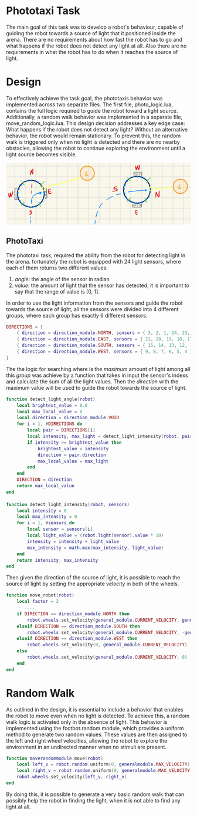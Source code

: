 # Phototaxi Task
The main goal of this task was to develop a robot's behaviour, capable of guiding the robot towards a source of light that it positioned inside the arena. There are no requirements about how fast the robot has to go and what happens if the robot does not detect any light at all. Also there are no requirements in what the robot has to do when it reaches the source of light.
# Design
To effectively achieve the task goal, the phototaxis behavior was implemented across two separate files. The first file, photo_logic.lua, contains the full logic required to guide the robot toward a light source. Additionally, a random walk behavior was implemented in a separate file, move_random_logic.lua. This design decision addresses a key edge case: What happens if the robot does not detect any light? Without an alternative behavior, the robot would remain stationary. To prevent this, the random walk is triggered only when no light is detected and there are no nearby obstacles, allowing the robot to continue exploring the environment until a light source becomes visible.

![Phototaxi](./images/Pt.png)

## PhotoTaxi
The phototaxi task, required the ability from the robot for detecting light in the arena. fortunately the robot is equipped with 24 light sensors, where each of them returns two different values:

1. *angle*: the angle of the sensor in radian
2. *value*: the amount of light that the sensor has detected, it is important to say that the range of value is [0, 1].

In order to use the light information from the sensors and guide the robot towards the source of light, all the sensors were divided into 4 different groups, where each group has exactly 6 different sensors:

```lua
DIRECTIONS = {
	{ direction = direction_module.NORTH, sensors = { 3, 2, 1, 24, 23, 22 } },
	{ direction = direction_module.EAST, sensors = { 21, 20, 19, 18, 17, 16 } },
	{ direction = direction_module.SOUTH, sensors = { 15, 14, 13, 12, 11, 10 } },
	{ direction = direction_module.WEST, sensors = { 9, 8, 7, 6, 5, 4 } },
}
```
The the logic for searching where is the *maximum* amount of light among all this *group* was achieve by a function that takes in input the sensor's indexs and calculate the sum of all the light values. Then the *direction* with the maximum value will be used to guide the robot towards the source of light.

```lua
function detect_light_angle(robot)
	local brightest_value = 0.0
	local max_local_value = 0
	local direction = direction_module.VOID
	for i = 1, #DIRECTIONS do
		local pair = DIRECTIONS[i]
		local intensity, max_light = detect_light_intensity(robot, pair.sensors)
		if intensity >= brightest_value then
			brightest_value = intensity
			direction = pair.direction
			max_local_value = max_light
		end
	end
	DIRECTION = direction
	return max_local_value
end

function detect_light_intensity(robot, sensors)
	local intensity = 0
	local max_intensity = 0
	for i = 1, #sensors do
		local sensor = sensors[i]
		local light_value = (robot.light[sensor].value * 10)
		intensity = intensity + light_value
		max_intensity = math.max(max_intensity, light_value)
	end
	return intensity, max_intensity
end
```

Then given the direction of the source of light, it is possible to reach the source of light by setting the appropriate velocity in both of the wheels.

```lua
function move_robot(robot)
	local factor = 2
    -- ....
	if DIRECTION == direction_module.NORTH then
		robot.wheels.set_velocity(general_module.CURRENT_VELOCITY, general_module.CURRENT_VELOCITY)
	elseif DIRECTION == direction_module.SOUTH then
		robot.wheels.set_velocity(general_module.CURRENT_VELOCITY, -general_module.CURRENT_VELOCITY)
	elseif DIRECTION == direction_module.WEST then
		robot.wheels.set_velocity(0, general_module.CURRENT_VELOCITY)
	else
		robot.wheels.set_velocity(general_module.CURRENT_VELOCITY, 0)
	end
end
```

# Random Walk
As outlined in the design, it is essential to include a behavior that enables the robot to move even when no light is detected. To achieve this, a random walk logic is activated only in the absence of light. This behavior is implemented using the footbot.random module, which provides a uniform method to generate two random values. These values are then assigned to the left and right wheel velocities, allowing the robot to explore the environment in an undirected manner when no stimuli are present.
```lua
function moverandommodule.move(robot)
	local left_v = robot.random.uniform(0, generalmodule.MAX_VELOCITY)
	local right_v = robot.random.uniform(0, generalmodule.MAX_VELOCITY)
	robot.wheels.set_velocity(left_v, right_v)
end
```
By doing this, it is possible to generate a very basic random walk that can possibly help the robot in finding the light, when it is not able to find any light at all.

